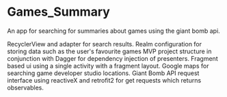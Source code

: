 # Games_Summary
An app for searching for summaries about games using the giant bomb api.

RecyclerView and adapter for search results.
Realm configuration for storing data such as the user's favourite games
MVP project structure in conjunction with Dagger for dependency injection of presenters.
Fragment based ui using a single activity with a fragment layout.
Google maps for searching game developer studio locations.
Giant Bomb API request interface using reactiveX and retrofit2 for get requests which returns observables.
